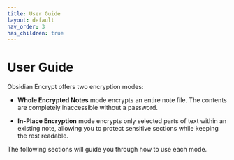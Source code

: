 ```yaml
---
title: User Guide
layout: default
nav_order: 3
has_children: true
---
```


# User Guide 

Obsidian Encrypt offers two encryption modes:

* **Whole Encrypted Notes** mode encrypts an entire note file. The contents are completely inaccessible without a password.

* **In-Place Encryption** mode encrypts only selected parts of text within an existing note, allowing you to protect sensitive sections while keeping the rest readable.

The following sections will guide you through how to use each mode.


   


